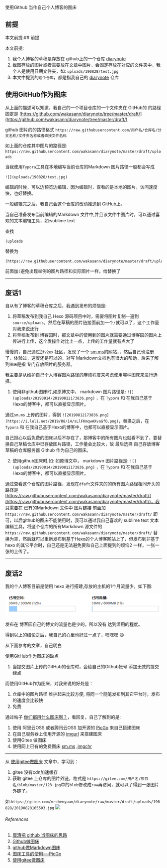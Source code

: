 使用Github 当作自己个人博客的图床

## 前提

本文前提:## 前提

本文前提:

1. 我个人博客的草稿是存放在 github上的一个仓库 [diarynote](https://github.com/wakasann/diarynote)
2. 截图存放的图片或者需要放在文章中图片，会固定存放在对应的文件夹中，我个人是使用日期文件夹，如: `uploads/190828/test.jpg`
3. 本文中提到的`这个仓库`，都是指我自己的 [diarynote](https://github.com/wakasann/diarynote) 仓库



## 使用GitHub作为图床



从上面的描述可以知道，我自己的一个项目仓库的一个文件夹在 GitHub的 的路径固定是 [https://github.com/wakasann/diarynote/tree/master/draft/](https://github.com/wakasann/diarynote/tree/master/draft/)

github 图片的的路径格式 `https://raw.githubusercontent.com/用户名/仓库名/分支名称/文件夹名称或者直接文件名称`

如上面的仓库其中图片的路径是: `https://raw.githubusercontent.com/wakasann/diarynote/master/draft/uploads`

当我使用`Typora`工具在本地编写当前仓库的Markdown 图片路径一般都会写成

`![](uploads/190828/test.jpg)`

编辑的时候，可以边预览边编辑，因为编辑时，查看的是本地的图片，访问速度快，也好替换。



一般编辑完之后，我自己会这个仓库的改动推送到 GitHub上。



当自己准备发布当前编辑的Markdown 文件中,并且该文件中图片时，可以通过喜欢的文本编辑工具，如:sublime text 

查找

```
(uploads
```



替换为

```
(https://raw.githubusercontent.com/wakasann/diarynote/master/draft/uploads
```

前面加`(`避免出现举例的图片路径和实际图片一样，给替换了

------

## 废话1

自从有了博客的草稿仓库之后，我遇到发布的烦恼是:

1. 将草稿发布到我自己 Hexo 源码项目中时，需要将图片复制一遍到 `source/uploads`，然后在草稿的图片链接面前加一个`/`就可以了，这个工作量对我来说还行
2. 将草稿发布到 博客园时，那文章中的使用到的图片就需要通过博客园的图片上传进行上传，这个发操作对比上一点，上传的工作量就有点大了



慢慢的，自己通过逛`v2ex` 社区，发现了一个 [sm.ms](https://sm.ms/)的网站，，然后自己也注册了，体验过，速度还是可以的，对写 Markdown文档也有很大的帮助，后来了解到`图床`是指 专门存放图片的服务器。

我主要是从维护自己个人博客图片路径的麻烦程度来考虑使用哪种图床来进行选择。

1. 使用非github图床时,如原博文中， markdown 图片路径是: `![](uploads/20190814/20190812173836.png)` ，在 `Typora` 和 在我自己基于Hexo的博客中，都可以直接显示图片。

通过`sm.ms` 上传的图片，得到 `![20190812173836.png](https://i.loli.net/2019/08/14/sLlFKmqwAXvaGfO.png)`，替换之后，在 `Typora` 和 在我自己基于Hexo的博客中，也都可以直接显示图片。

自己担心以后免费的图床以后不存在了，那博客中的所有图片也就看不到了，要替换自己草稿仓库中已存放图片路径，工作量会比较大，故 最后选择 自己存放博客草稿的仓库服务器 Github 作为自己的图床。



2. 使用github图床时,如: 如原博文中， markdown 图片路径是: `![](uploads/20190814/20190812173836.png)` ，在 `Typora` 和 在我自己基于Hexo的博客中，都可以直接显示图片。

通过查看这个仓库的图片路径，发现在`dfaft`文件夹的的所有图片路径相同开头的路径是[https://raw.githubusercontent.com/wakasann/diarynote/master/draft/](https://raw.githubusercontent.com/wakasann/diarynote/master/draft/)，我只需要在 已有的Markdown 文件中 图片链接 前面加 `https://raw.githubusercontent.com/wakasann/diarynote/master/draft/` 即可，以后github的图床不能使用时，我可以通过我自己喜欢的  sublime text 文本编辑工具，将这个仓库的所有Markdown 源文件的 `https://raw.githubusercontent.com/wakasann/diarynote/master/draft/` 替换为空，然后就可以重新发布到基于Hexo的个人博客网站上了，但发布到非基于hexo 的其它平台时，自己还是无法避免要和自己上面提到的烦恼2 一样，一张一张的上传了。

------




## 废话2



我的个人博客目前是使用 hexo 进行搭建,存放的主机的1个月流量少，如下图:

![](https://raw.githubusercontent.com/wakasann/diarynote/master/draft/uploads/190828/20190828165503.jpg)

发布在 博客园自己的博文的流量也是少的，所以没有 达到滥用的程度。

得到以上的结论之后，我自己的心里也好过一点了，嘿嘿嘿 :smile:



从下面参考的文章，自己明白

使用GitHub作为图床的缺点

1. 当提交图片上传的GitHub的仓库时，会给自己的Github帐号 添加无效的提交绿点

而使用GitHub作为图床，对我来说的好处是：

1. 仓库中的图片路径 维护起来比较方便, 将同一个随笔发布到其它平台时，发布的速度会比较快
2. 免费



通过帖子 [你们都用什么图床啊？](https://www.v2ex.com/t/489390)，看回复，自己了解到的是:

1. 使用 阿里云OSS 或者腾讯云OSS  加开源的 [PicGo](https://github.com/Molunerfinn/PicGo) 来自己搭建图床
2. 在自己服务器上使用开源的 [imgurl](https://github.com/helloxz/imgurl) 来搭建图床
3. 使用Gitee 做图床
4. 使用网上已有的免费图床 [sm.ms](https://sm.ms/) ,[imgchr](https://imgchr.com/)



----

从 [使用gitee做图床](https://www.youngxj.cn/566.html) 文章中，学习到：
1. gitee 没有cdn加速缓存
2. 获取 gitee 上仓库的图片外链，格式是 `https://gitee.com/用户名/项目名/blob/master/123.jpg`中的`blob`修改成`raw`再访问，就可以了得到一张图片外链了。

如:`https://gitee.com/mrshenyuan/diarynote/raw/master/draft/uploads/190828/20190828165503.jpg`
![](https://gitee.com/mrshenyuan/diarynote/raw/master/draft/uploads/190828/20190828165503.jpg)



###### References

1. [厘清把 github 当图床的思路](https://www.cnblogs.com/qwangxiao/p/9191508.html)
2. [Github做图床](https://www.jianshu.com/p/d51258ef5484)
3. [github做Markdown图床](https://www.jianshu.com/p/33eeacac3344)
4. [图床工具的使用---PicGo](https://www.jianshu.com/p/9d91355e8418)
5. [使用gitee做图床](https://www.youngxj.cn/566.html) 